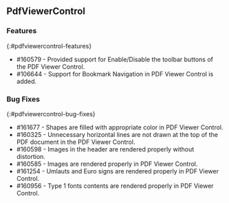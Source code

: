 ## PdfViewerControl

### Features
{:#pdfviewercontrol-features}

* \#160579 - Provided support for Enable/Disable the toolbar buttons of the PDF Viewer Control.
* \#106644 - Support for Bookmark Navigation in PDF Viewer Control is added. 


### Bug Fixes
{:#pdfviewercontrol-bug-fixes}

* \#161677 - Shapes are filled with appropriate color in PDF Viewer Control.
* \#160325 - Unnecessary horizontal lines are not drawn at the top of the PDF document in the PDF Viewer Control.
* \#160598 - Images in the header are rendered properly without distortion.
* \#160585 - Images are rendered properly in PDF Viewer Control.
* \#161254 - Umlauts and Euro signs are rendered properly in PDF Viewer Control.
* \#160956 - Type 1 fonts contents are rendered properly in PDF Viewer Control.